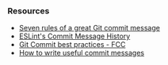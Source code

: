 ### Resources
- [Seven rules of a great Git commit message](https://cbea.ms/git-commit/)
- [ESLint's Commit Message History](https://github.com/eslint/eslint/commits/)
- [Git Commit best practices - FCC](https://www.freecodecamp.org/news/git-best-practices-commits-and-code-reviews/)
- [How to write useful commit messages](https://dev.to/jacobherrington/how-to-write-useful-commit-messages-my-commit-message-template-20n9)
